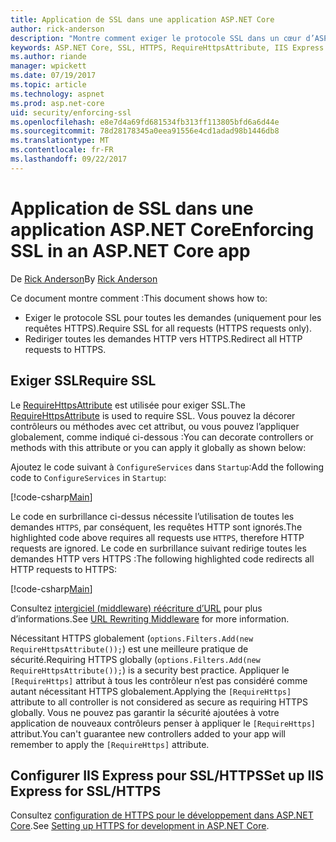 ```yaml
---
title: Application de SSL dans une application ASP.NET Core
author: rick-anderson
description: "Montre comment exiger le protocole SSL dans un cœur d’ASP.NET web app"
keywords: ASP.NET Core, SSL, HTTPS, RequireHttpsAttribute, IIS Express
ms.author: riande
manager: wpickett
ms.date: 07/19/2017
ms.topic: article
ms.technology: aspnet
ms.prod: asp.net-core
uid: security/enforcing-ssl
ms.openlocfilehash: e8e7d4a69fd681534fb313ff113805bfd6a6d44e
ms.sourcegitcommit: 78d28178345a0eea91556e4cd1adad98b1446db8
ms.translationtype: MT
ms.contentlocale: fr-FR
ms.lasthandoff: 09/22/2017
---
```

# <a name="enforcing-ssl-in-an-aspnet-core-app"></a><span data-ttu-id="586be-104">Application de SSL dans une application ASP.NET Core</span><span class="sxs-lookup"><span data-stu-id="586be-104">Enforcing SSL in an ASP.NET Core app</span></span>

<span data-ttu-id="586be-105">De [Rick Anderson](https://twitter.com/RickAndMSFT)</span><span class="sxs-lookup"><span data-stu-id="586be-105">By [Rick Anderson](https://twitter.com/RickAndMSFT)</span></span>

<span data-ttu-id="586be-106">Ce document montre comment :</span><span class="sxs-lookup"><span data-stu-id="586be-106">This document shows how to:</span></span>

- <span data-ttu-id="586be-107">Exiger le protocole SSL pour toutes les demandes (uniquement pour les requêtes HTTPS).</span><span class="sxs-lookup"><span data-stu-id="586be-107">Require SSL for all requests (HTTPS requests only).</span></span>
- <span data-ttu-id="586be-108">Rediriger toutes les demandes HTTP vers HTTPS.</span><span class="sxs-lookup"><span data-stu-id="586be-108">Redirect all HTTP requests to HTTPS.</span></span>

## <a name="require-ssl"></a><span data-ttu-id="586be-109">Exiger SSL</span><span class="sxs-lookup"><span data-stu-id="586be-109">Require SSL</span></span>

<span data-ttu-id="586be-110">Le [RequireHttpsAttribute](https://docs.microsoft.com/aspnet/core/api/microsoft.aspnetcore.mvc.requirehttpsattribute) est utilisée pour exiger SSL.</span><span class="sxs-lookup"><span data-stu-id="586be-110">The [RequireHttpsAttribute](https://docs.microsoft.com/aspnet/core/api/microsoft.aspnetcore.mvc.requirehttpsattribute) is used to require SSL.</span></span> <span data-ttu-id="586be-111">Vous pouvez la décorer contrôleurs ou méthodes avec cet attribut, ou vous pouvez l’appliquer globalement, comme indiqué ci-dessous :</span><span class="sxs-lookup"><span data-stu-id="586be-111">You can decorate controllers or methods with this attribute or you can apply it globally as shown below:</span></span>

<span data-ttu-id="586be-112">Ajoutez le code suivant à `ConfigureServices` dans `Startup`:</span><span class="sxs-lookup"><span data-stu-id="586be-112">Add the following code to `ConfigureServices` in `Startup`:</span></span>

[!code-csharp[Main](authentication/accconfirm/sample/WebApp1/Startup.cs?name=snippet2&highlight=4-)]

<span data-ttu-id="586be-113">Le code en surbrillance ci-dessus nécessite l’utilisation de toutes les demandes `HTTPS`, par conséquent, les requêtes HTTP sont ignorés.</span><span class="sxs-lookup"><span data-stu-id="586be-113">The highlighted code above requires all requests use `HTTPS`, therefore HTTP requests are ignored.</span></span> <span data-ttu-id="586be-114">Le code en surbrillance suivant redirige toutes les demandes HTTP vers HTTPS :</span><span class="sxs-lookup"><span data-stu-id="586be-114">The following highlighted code redirects all HTTP requests to HTTPS:</span></span>

[!code-csharp[Main](authentication/accconfirm/sample/WebApp1/Startup.cs?name=snippet_AddRedirectToHttps&highlight=7-)]

<span data-ttu-id="586be-115">Consultez [intergiciel (middleware) réécriture d’URL](xref:fundamentals/url-rewriting) pour plus d’informations.</span><span class="sxs-lookup"><span data-stu-id="586be-115">See [URL Rewriting Middleware](xref:fundamentals/url-rewriting) for more information.</span></span>

<span data-ttu-id="586be-116">Nécessitant HTTPS globalement (`options.Filters.Add(new RequireHttpsAttribute());`) est une meilleure pratique de sécurité.</span><span class="sxs-lookup"><span data-stu-id="586be-116">Requiring HTTPS globally (`options.Filters.Add(new RequireHttpsAttribute());`) is a security best practice.</span></span> <span data-ttu-id="586be-117">Appliquer le `[RequireHttps]` attribut à tous les contrôleur n’est pas considéré comme autant nécessitant HTTPS globalement.</span><span class="sxs-lookup"><span data-stu-id="586be-117">Applying the `[RequireHttps]` attribute to all controller is not considered as secure as requiring HTTPS globally.</span></span> <span data-ttu-id="586be-118">Vous ne pouvez pas garantir la sécurité ajoutées à votre application de nouveaux contrôleurs penser à appliquer le `[RequireHttps]` attribut.</span><span class="sxs-lookup"><span data-stu-id="586be-118">You can't guarantee new controllers added to your app will remember to apply the `[RequireHttps]` attribute.</span></span>

## <a name="set-up-iis-express-for-sslhttps"></a><span data-ttu-id="586be-119">Configurer IIS Express pour SSL/HTTPS</span><span class="sxs-lookup"><span data-stu-id="586be-119">Set up IIS Express for SSL/HTTPS</span></span>

<span data-ttu-id="586be-120">Consultez [configuration de HTTPS pour le développement dans ASP.NET Core](xref:security/https#iisxpress).</span><span class="sxs-lookup"><span data-stu-id="586be-120">See [Setting up HTTPS for development in ASP.NET Core](xref:security/https#iisxpress).</span></span>
